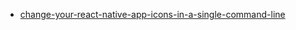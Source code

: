 - [change-your-react-native-app-icons-in-a-single-command-line](https://blog.bam.tech/developper-news/change-your-react-native-app-icons-in-a-single-command-line)
